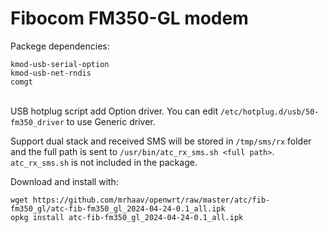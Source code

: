 # Fibocom FM350-GL modem

Packege dependencies:
```
kmod-usb-serial-option
kmod-usb-net-rndis
comgt
```
\
USB hotplug script add Option driver. You can edit `/etc/hotplug.d/usb/50-fm350_driver` to use Generic driver.

Support dual stack and received SMS will be stored in `/tmp/sms/rx` folder and the full path is sent to `/usr/bin/atc_rx_sms.sh <full path>`. `atc_rx_sms.sh` is not included in the package.


Download and install with:

```
wget https://github.com/mrhaav/openwrt/raw/master/atc/fib-fm350_gl/atc-fib-fm350_gl_2024-04-24-0.1_all.ipk
opkg install atc-fib-fm350_gl_2024-04-24-0.1_all.ipk
```
